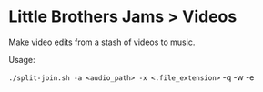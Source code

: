 # Little Brothers Jams > Videos

Make video edits from a stash of videos to music.

Usage:

`./split-join.sh -a <audio_path> -x <.file_extension>` -q <min duration> -w <max duration> -e <outfile>